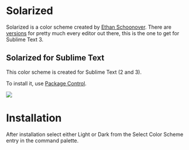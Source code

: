 # Solarized

Solarized is a color scheme created by [Ethan Schoonover](http://ethanschoonover.com/solarized). There are [versions](https://github.com/altercation/solarized) for pretty much every editor out there, this is the one to get for Sublime Text 3.

## Solarized for Sublime Text

This color scheme is created for Sublime Text (2 and 3).  

To install it, use [Package Control](https://packagecontrol.io).

![](https://raw.githubusercontent.com/braver/Solarized/master/solarized.png)

# Installation

After installation select either Light or Dark from the Select Color Scheme entry in the command palette.
